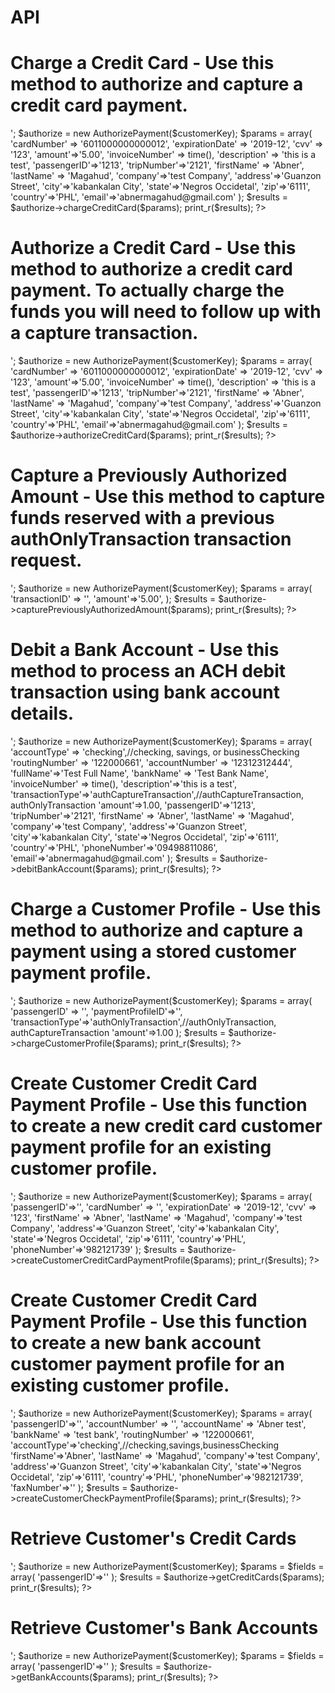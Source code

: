 # API

# Charge a Credit Card - Use this method to authorize and capture a credit card payment.

<?php

	require_once('authorize.payment.api.php');

	$customerKey = '<customer key>';
	$authorize = new AuthorizePayment($customerKey);

	$params = array(
		'cardNumber' => '6011000000000012',
		'expirationDate' => '2019-12',
		'cvv' => '123',
		'amount'=>'5.00',
		'invoiceNumber' => time(),
		'description' => 'this is a test',
		'passengerID'=>'1213',
		'tripNumber'=>'2121',
		'firstName' => 'Abner',
		'lastName' => 'Magahud',
		'company'=>'test Company',
		'address'=>'Guanzon Street',
		'city'=>'kabankalan City',
		'state'=>'Negros Occidetal',
		'zip'=>'6111',
		'country'=>'PHL',
		'email'=>'abnermagahud@gmail.com'
	);


	$results = $authorize->chargeCreditCard($params);

	print_r($results);
?>

# Authorize a Credit Card - Use this method to authorize a credit card payment. To actually charge the funds you will need to follow up with a capture transaction.

<?php

	require_once('authorize.payment.api.php');

	$customerKey = '<customer key>';
	$authorize = new AuthorizePayment($customerKey);

	$params = array(
		'cardNumber' => '6011000000000012',
		'expirationDate' => '2019-12',
		'cvv' => '123',
		'amount'=>'5.00',
		'invoiceNumber' => time(),
		'description' => 'this is a test',
		'passengerID'=>'1213',
		'tripNumber'=>'2121',
		'firstName' => 'Abner',
		'lastName' => 'Magahud',
		'company'=>'test Company',
		'address'=>'Guanzon Street',
		'city'=>'kabankalan City',
		'state'=>'Negros Occidetal',
		'zip'=>'6111',
		'country'=>'PHL',
		'email'=>'abnermagahud@gmail.com'
	);


	$results = $authorize->authorizeCreditCard($params);

	print_r($results);
?>


# Capture a Previously Authorized Amount - Use this method to capture funds reserved with a previous authOnlyTransaction transaction request.

<?php

	require_once('authorize.payment.api.php');

	$customerKey = '<customer key>';
	$authorize = new AuthorizePayment($customerKey);

	$params = array(
		'transactionID' => '<transaction id>',
		'amount'=>'5.00',
	);


	$results = $authorize->capturePreviouslyAuthorizedAmount($params);

	print_r($results);
?>

# Debit a Bank Account - Use this method to process an ACH debit transaction using bank account details.

<?php

	require_once('authorize.payment.api.php');

	$customerKey = '<customer key>';
	$authorize = new AuthorizePayment($customerKey);

	$params = array(
		'accountType' => 'checking',//checking, savings, or businessChecking
		'routingNumber' => '122000661',
		'accountNumber' => '12312312444',
		'fullName'=>'Test Full Name',
		'bankName' => 'Test Bank Name',
		'invoiceNumber' => time(),
		'description'=>'this is a test',
		'transactionType'=>'authCaptureTransaction',//authCaptureTransaction, authOnlyTransaction
		'amount'=>1.00,
		'passengerID'=>'1213',
		'tripNumber'=>'2121',
		'firstName' => 'Abner',
		'lastName' => 'Magahud',
		'company'=>'test Company',
		'address'=>'Guanzon Street',
		'city'=>'kabankalan City',
		'state'=>'Negros Occidetal',
		'zip'=>'6111',
		'country'=>'PHL',
		'phoneNumber'=>'09498811086',
		'email'=>'abnermagahud@gmail.com'
	);



	$results = $authorize->debitBankAccount($params);

	print_r($results);
?>

# Charge a Customer Profile - Use this method to authorize and capture a payment using a stored customer payment profile. 

<?php

	require_once('authorize.payment.api.php');

	$customerKey = '<customer key>';
	$authorize = new AuthorizePayment($customerKey);

	$params = array(
		'passengerID' => '<passenger id>',
		'paymentProfileID'=>'<payment profile id>',
		'transactionType'=>'authOnlyTransaction',//authOnlyTransaction, authCaptureTransaction
		'amount'=>1.00
	);



	$results = $authorize->chargeCustomerProfile($params);

	print_r($results);
?>

# Create Customer Credit Card Payment Profile - Use this function to create a new credit card customer payment profile for an existing customer profile.

<?php

	require_once('authorize.payment.api.php');

	$customerKey = '<customer key>';
	$authorize = new AuthorizePayment($customerKey);

	$params = array(
		'passengerID'=>'<passenger id>',
		'cardNumber' => '<card number>',
		'expirationDate' => '2019-12',
		'cvv' => '123',
		'firstName' => 'Abner',
		'lastName' => 'Magahud',
		'company'=>'test Company',
		'address'=>'Guanzon Street',
		'city'=>'kabankalan City',
		'state'=>'Negros Occidetal',
		'zip'=>'6111',
		'country'=>'PHL',
		'phoneNumber'=>'982121739'

	);


	$results = $authorize->createCustomerCreditCardPaymentProfile($params);

	print_r($results);
?>

# Create Customer Credit Card Payment Profile - Use this function to create a new bank account customer payment profile for an existing customer profile.

<?php

	require_once('authorize.payment.api.php');

	$customerKey = '<customer key>';
	$authorize = new AuthorizePayment($customerKey);

	$params = array(
		'passengerID'=>'<passenger id>',
		'accountNumber' => '<account number>',
		'accountName' => 'Abner test',
		'bankName' => 'test bank',
		'routingNumber' => '122000661',
		'accountType'=>'checking',//checking,savings,businessChecking
		'firstName'=>'Abner',
		'lastName' => 'Magahud',
		'company'=>'test Company',
		'address'=>'Guanzon Street',
		'city'=>'kabankalan City',
		'state'=>'Negros Occidetal',
		'zip'=>'6111',
		'country'=>'PHL',
		'phoneNumber'=>'982121739',
		'faxNumber'=>''
	);


	$results = $authorize->createCustomerCheckPaymentProfile($params);

	print_r($results);
?>

# Retrieve Customer's Credit Cards

<?php

	require_once('authorize.payment.api.php');

	$customerKey = '<customer key>';
	$authorize = new AuthorizePayment($customerKey);

	$params = $fields = array(
		'passengerID'=>'<passenger id>'
	);


	$results = $authorize->getCreditCards($params);

	print_r($results);
?>

# Retrieve Customer's Bank Accounts

<?php

	require_once('authorize.payment.api.php');

	$customerKey = '<customer key>';
	$authorize = new AuthorizePayment($customerKey);

	$params = $fields = array(
		'passengerID'=>'<passenger id>'
	);


	$results = $authorize->getBankAccounts($params);

	print_r($results);
?>
